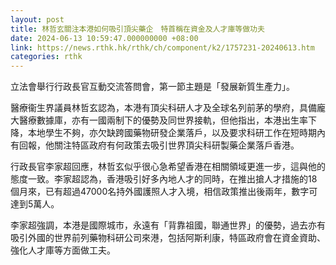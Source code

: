 ```yaml
---
layout: post
title: 林哲玄關注本港如何吸引頂尖藥企　特首稱在資金及人才庫等做功夫
date: 2024-06-13 10:59:47.000000000 +08:00
link: https://news.rthk.hk/rthk/ch/component/k2/1757231-20240613.htm
categories: rthk
---
```


立法會舉行行政長官互動交流答問會，第一節主題是「發展新質生產力」。

醫療衞生界議員林哲玄認為，本港有頂尖科研人才及全球名列前茅的學府，具備龐大醫療數據庫，亦有一國兩制下的優勢及同世界接軌，但他指出，本港出生率下降，本地學生不夠，亦欠缺跨國藥物研發企業落戶，以及要求科研工作在短時期內有回報，他關注特區政府有何政策去吸引世界頂尖科研製藥企業落戶香港。

行政長官李家超回應，林哲玄似乎很心急希望香港在相關領域更進一步，這與他的態度一致。李家超認為，香港吸引好多內地人才的同時，在推出搶人才措施的18個月來，已有超過47000名持外國護照人才入境，相信政策推出後兩年，數字可達到5萬人。

李家超強調，本港是國際城市，永遠有「背靠祖國，聯通世界」的優勢，過去亦有吸引外國的世界前列藥物科研公司來港，包括阿斯利康，特區政府會在資金資助、強化人才庫等方面做工夫。
